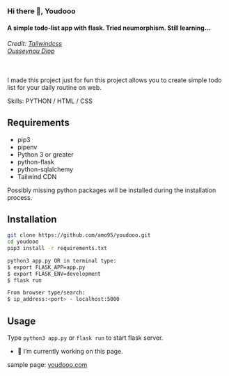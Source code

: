 ### Hi there 👋, Youdooo
#### A simple todo-list app with flask. Tried neumorphism. Still learning...
###### Credit: [Tailwindcss](https://tailwindcss.com/)<br> [Ousseynou Diop](https://github.com/xarala221)<br><br>

I made this project just for fun this project allows you to create simple todo list for your daily routine on web.

Skills: PYTHON / HTML / CSS

## Requirements
- pip3
- pipenv
- Python 3 or greater
- python-flask
- python-sqlalchemy
- Tailwind CDN

Possibly missing python packages will be installed during the installation process.

## Installation
```bash
git clone https://github.com/amo95/youdooo.git
cd youdooo
pip3 install -r requirements.txt

python3 app.py OR in terminal type:
$ export FLASK_APP=app.py
$ export FLASK_ENV=development
$ flask run

From browser type/search:
$ ip_address:<port> - localhost:5000
```

## Usage
Type ```python3 app.py``` or ```flask run``` to start flask server.

- 🔭 I’m currently working on this page.

sample page: [youdooo.com](https://youdooo.herokuapp.com)
